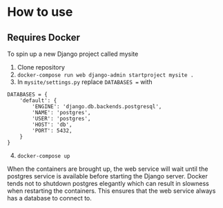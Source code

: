# How to use

## Requires Docker

To spin up a new Django project called mysite
1. Clone repository
2. `docker-compose run web django-admin startproject mysite .`
3. In `mysite/settings.py` replace `DATABASES =` with
```
DATABASES = {
    'default': {
        'ENGINE': 'django.db.backends.postgresql',
        'NAME': 'postgres',
        'USER': 'postgres',
        'HOST': 'db',
        'PORT': 5432,
    }
}
```
4. `docker-compose up`

When the containers are brought up, the web service will wait until the postgres service is available before starting the Django server. Docker tends not to shutdown postgres elegantly which can result in slowness when restarting the containers. This ensures that the web service always has a database to connect to.